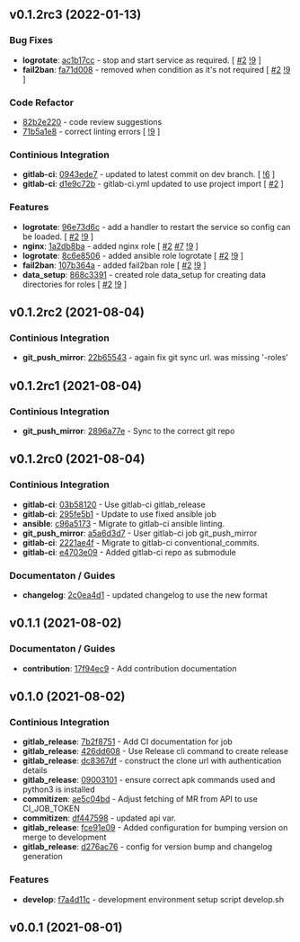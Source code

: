 ## v0.1.2rc3 (2022-01-13)

### Bug Fixes

- **logrotate**: [ac1b17cc](https://gitlab.com/nofusscomputing/infrastructure/ansible-roles/-/commit/ac1b17cc64127db3c27681417a595f1a0cd73576) - stop and start service as required. [ [#2](https://gitlab.com/nofusscomputing/infrastructure/ansible-roles/-/issues/2) [!9](https://gitlab.com/nofusscomputing/infrastructure/ansible-roles/-/merge_requests/9) ]
- **fail2ban**: [fa71d008](https://gitlab.com/nofusscomputing/infrastructure/ansible-roles/-/commit/fa71d00858e09d18716ca545d2c1d9dc5d4888da) - removed when condition as it's not required [ [#2](https://gitlab.com/nofusscomputing/infrastructure/ansible-roles/-/issues/2) [!9](https://gitlab.com/nofusscomputing/infrastructure/ansible-roles/-/merge_requests/9) ]

### Code Refactor

- [82b2e220](https://gitlab.com/nofusscomputing/infrastructure/ansible-roles/-/commit/82b2e22017d0fca05ac1ea83a3f551f01ed78a53) - code review suggestions
- [71b5a1e8](https://gitlab.com/nofusscomputing/infrastructure/ansible-roles/-/commit/71b5a1e822253b51dd99578130ec86f7e0b238d6) - correct linting errors [ [!9](https://gitlab.com/nofusscomputing/infrastructure/ansible-roles/-/merge_requests/9) ]

### Continious Integration

- **gitlab-ci**: [0943ede7](https://gitlab.com/nofusscomputing/infrastructure/ansible-roles/-/commit/0943ede7e6fd1ef7184808c92f303b1433ccee03) - updated to latest commit on dev branch. [ [!6](https://gitlab.com/nofusscomputing/infrastructure/ansible-roles/-/merge_requests/6) ]
- **gitlab-ci**: [d1e9c72b](https://gitlab.com/nofusscomputing/infrastructure/ansible-roles/-/commit/d1e9c72b8e56172182b199a2210dc6ac614bc4dd) - gitlab-ci.yml updated to use project import [ [#2](https://gitlab.com/nofusscomputing/infrastructure/ansible-roles/-/issues/2) ]

### Features

- **logrotate**: [96e73d6c](https://gitlab.com/nofusscomputing/infrastructure/ansible-roles/-/commit/96e73d6c28bf1a806592f9ddaef1c304a066a631) - add a handler to restart the service so config can be loaded. [ [#2](https://gitlab.com/nofusscomputing/infrastructure/ansible-roles/-/issues/2) [!9](https://gitlab.com/nofusscomputing/infrastructure/ansible-roles/-/merge_requests/9) ]
- **nginx**: [1a2db8ba](https://gitlab.com/nofusscomputing/infrastructure/ansible-roles/-/commit/1a2db8bab4cdd10953b4943135c87d83ec741765) - added nginx role [ [#2](https://gitlab.com/nofusscomputing/infrastructure/ansible-roles/-/issues/2) [#7](https://gitlab.com/nofusscomputing/infrastructure/ansible-roles/-/issues/7) [!9](https://gitlab.com/nofusscomputing/infrastructure/ansible-roles/-/merge_requests/9) ]
- **logrotate**: [8c6e8506](https://gitlab.com/nofusscomputing/infrastructure/ansible-roles/-/commit/8c6e8506534e5c6b1801e2580fe0d098c7a77430) - added ansible role logrotate [ [#2](https://gitlab.com/nofusscomputing/infrastructure/ansible-roles/-/issues/2) [!9](https://gitlab.com/nofusscomputing/infrastructure/ansible-roles/-/merge_requests/9) ]
- **fail2ban**: [107b364a](https://gitlab.com/nofusscomputing/infrastructure/ansible-roles/-/commit/107b364a7990454ff5118abc711523609215e0b1) - added fail2ban role [ [#2](https://gitlab.com/nofusscomputing/infrastructure/ansible-roles/-/issues/2) [!9](https://gitlab.com/nofusscomputing/infrastructure/ansible-roles/-/merge_requests/9) ]
- **data_setup**: [868c3391](https://gitlab.com/nofusscomputing/infrastructure/ansible-roles/-/commit/868c33917b84a1f991a67be0c35fd4399ce69ae8) - created role data_setup for creating data directories for roles [ [#2](https://gitlab.com/nofusscomputing/infrastructure/ansible-roles/-/issues/2) [!9](https://gitlab.com/nofusscomputing/infrastructure/ansible-roles/-/merge_requests/9) ]

## v0.1.2rc2 (2021-08-04)

### Continious Integration

- **git_push_mirror**: [22b65543](https://gitlab.com/nofusscomputing/infrastructure/ansible-roles/-/commit/22b65543a6024e46dc9db6e9783322795b0414b7) - again fix git sync url. was missing '-roles'

## v0.1.2rc1 (2021-08-04)

### Continious Integration

- **git_push_mirror**: [2896a77e](https://gitlab.com/nofusscomputing/infrastructure/ansible-roles/-/commit/2896a77ee6f93da1e19b52c1a997c1e033e58ab7) - Sync to the correct git repo

## v0.1.2rc0 (2021-08-04)

### Continious Integration

- **gitlab-ci**: [03b58120](https://gitlab.com/nofusscomputing/infrastructure/ansible-roles/-/commit/03b5812077136bc720b95b72dc8d6c0bbe3726d7) - Use gitlab-ci gitlab_release
- **gitlab-ci**: [295fe5b1](https://gitlab.com/nofusscomputing/infrastructure/ansible-roles/-/commit/295fe5b1dbf0923b4e456440ee88acacaaa8d8b3) - Update to use fixed ansible job
- **ansible**: [c96a5173](https://gitlab.com/nofusscomputing/infrastructure/ansible-roles/-/commit/c96a517316a1c391abb17d8e376f16f3c0b6f48b) - Migrate to gitlab-ci ansible linting.
- **git_push_mirror**: [a5a6d3d7](https://gitlab.com/nofusscomputing/infrastructure/ansible-roles/-/commit/a5a6d3d71e7112a195925f6f1ee79ec1ee40fda6) - User gitlab-ci job git_push_mirror
- **gitlab-ci**: [2221ae4f](https://gitlab.com/nofusscomputing/infrastructure/ansible-roles/-/commit/2221ae4f22233008421356efa0eb55a596e64b86) - Migrate to gitlab-ci conventional_commits.
- **gitlab-ci**: [e4703e09](https://gitlab.com/nofusscomputing/infrastructure/ansible-roles/-/commit/e4703e09a30a5945a186965f39940b548929b037) - Added gitlab-ci repo as submodule

### Documentaton / Guides

- **changelog**: [2c0ea4d1](https://gitlab.com/nofusscomputing/infrastructure/ansible-roles/-/commit/2c0ea4d1ba6e2da59cfb15dc2e61cfb237412d66) - updated changelog to use the new format

## v0.1.1 (2021-08-02)

### Documentaton / Guides

- **contribution**: [17f94ec9](https://gitlab.com/nofusscomputing/infrastructure/ansible-roles/-/commit/17f94ec9bb415596f162c88c814a037fae21e8d3) - Add contribution documentation

## v0.1.0 (2021-08-02)

### Continious Integration

- **gitlab_release**: [7b2f8751](https://gitlab.com/nofusscomputing/infrastructure/ansible-roles/-/commit/7b2f875185fddaeda0553f8efba3ab6140d69608) - Add CI documentation for job
- **gitlab_release**: [426dd608](https://gitlab.com/nofusscomputing/infrastructure/ansible-roles/-/commit/426dd608690a9992c5ab45077edbd773396d23f3) - Use Release cli command to create release
- **gitlab_release**: [dc8367df](https://gitlab.com/nofusscomputing/infrastructure/ansible-roles/-/commit/dc8367df586ce1b3304566c41b07e2ee2b95374d) - construct the clone url with authentication details
- **gitlab_release**: [09003101](https://gitlab.com/nofusscomputing/infrastructure/ansible-roles/-/commit/09003101b86a45fa700b1e969b229d605aeef274) - ensure correct apk commands used and python3 is installed
- **commitizen**: [ae5c04bd](https://gitlab.com/nofusscomputing/infrastructure/ansible-roles/-/commit/ae5c04bd1ad0d32a3e4ca8e3e680ccf9f178fbf5) - Adjust fetching of MR from API to use CI_JOB_TOKEN
- **commitizen**: [df447598](https://gitlab.com/nofusscomputing/infrastructure/ansible-roles/-/commit/df44759893f930468e48d21f30b669433718be07) - updated api var.
- **gitlab_release**: [fce91e09](https://gitlab.com/nofusscomputing/infrastructure/ansible-roles/-/commit/fce91e098431e5cf7656aab8da72d464d1da8fab) - Added configuration for bumping version on merge to development
- **gitlab_release**: [d276ac76](https://gitlab.com/nofusscomputing/infrastructure/ansible-roles/-/commit/d276ac76560722ce2a67f81041d00eaf5cd87175) - config for version bump and changelog generation

### Features

- **develop**: [f7a4d11c](https://gitlab.com/nofusscomputing/infrastructure/ansible-roles/-/commit/f7a4d11c81e6e2e99ce19dc1392aee566192107e) - development environment setup script develop.sh

## v0.0.1 (2021-08-01)
